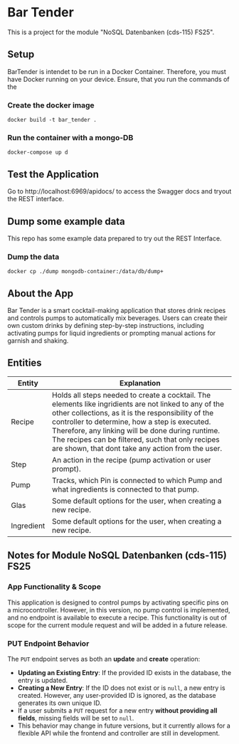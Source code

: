 # Bar Tender
This is a project for the module "NoSQL Datenbanken (cds-115) FS25".

## Setup
BarTender is intendet to be run in a Docker Container. Therefore, you must have Docker running on your device. Ensure, that you run the commands of the 

### Create the docker image
    docker build -t bar_tender .
### Run the container with a mongo-DB
    docker-compose up d

## Test the Application
Go to http://localhost:6969/apidocs/ to access the Swagger docs and tryout the REST interface.

## Dump some example data
This repo has some example data prepared to try out the REST Interface.
### Dump the data
    docker cp ./dump mongodb-container:/data/db/dump+

## About the App
Bar Tender is a smart cocktail-making application that stores drink recipes and controls pumps to automatically mix beverages. Users can create their own custom drinks by defining step-by-step instructions, including activating pumps for liquid ingredients or prompting manual actions for garnish and shaking.

## Entities

| Entity          | Explanation                                      |
|----------------|------------------------------------------------|
| Recipe       | Holds all steps needed to create a cocktail. The elements like ingridients are not linked to any of the other collections, as it is the responsibility of the controller to determine, how a step is executed. Therefore, any linking will be done during runtime. The recipes can be filtered, such that only recipes are shown, that dont take any action from the user. |
| Step          | An action in the recipe (pump activation or user prompt). |
| Pump          | Tracks, which Pin is connected to which Pump and what ingredients is connected to that pump.    |
| Glas   | Some default options for the user, when creating a new recipe.    |
| Ingredient      | Some default options for the user, when creating a new recipe.     |

## Notes for Module NoSQL Datenbanken (cds-115) FS25

### App Functionality & Scope
This application is designed to control pumps by activating specific pins on a microcontroller. However, in this version, no pump control is implemented, and no endpoint is available to execute a recipe. This functionality is out of scope for the current module request and will be added in a future release.

### PUT Endpoint Behavior
The `PUT` endpoint serves as both an **update** and **create** operation:  

- **Updating an Existing Entry**: If the provided ID exists in the database, the entry is updated.  
- **Creating a New Entry**: If the ID does not exist or is `null`, a new entry is created. However, any user-provided ID is ignored, as the database generates its own unique ID.  
- If a user submits a `PUT` request for a new entry **without providing all fields**, missing fields will be set to `null`.  
- This behavior may change in future versions, but it currently allows for a flexible API while the frontend and controller are still in development.  
